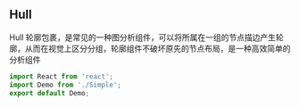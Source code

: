 ## Hull

Hull 轮廓包裹，是常见的一种图分析组件，可以将所属在一组的节点描边产生轮廓，从而在视觉上区分分组，轮廓组件不破坏原先的节点布局，是一种高效简单的分析组件

```jsx
import React from 'react';
import Demo from './Simple';
export default Demo;
```

<API src="../index.tsx"></API>
